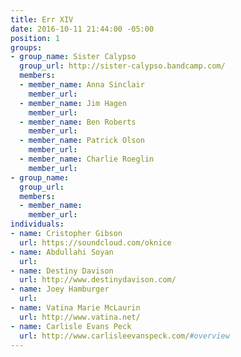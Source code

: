```yaml
---
title: Err XIV
date: 2016-10-11 21:44:00 -05:00
position: 1
groups:
- group_name: Sister Calypso
  group_url: http://sister-calypso.bandcamp.com/
  members:
  - member_name: Anna Sinclair
    member_url: 
  - member_name: Jim Hagen
    member_url: 
  - member_name: Ben Roberts
    member_url: 
  - member_name: Patrick Olson
    member_url: 
  - member_name: Charlie Roeglin
    member_url: 
- group_name: 
  group_url: 
  members:
  - member_name: 
    member_url: 
individuals:
- name: Cristopher Gibson
  url: https://soundcloud.com/oknice
- name: Abdullahi Soyan
  url: 
- name: Destiny Davison
  url: http://www.destinydavison.com/
- name: Joey Hamburger
  url: 
- name: Vatina Marie McLaurin
  url: http://www.vatina.net/
- name: Carlisle Evans Peck
  url: http://www.carlisleevanspeck.com/#overview
---
```


